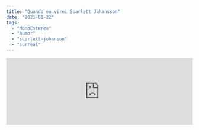 ```yaml
---
title: "Quando eu virei Scarlett Johansson"
date: "2021-01-22"
tags: 
  - "MonoEstereo"
  - "humor"
  - "scarlett-johanson"
  - "surreal"
---
```


<iframe src="https://anchor.fm/monoestereo/embed/episodes/Quando-eu-virei-Scarlett-Johansson-ei7nfa" height="180px" width="100%" frameborder="0" scrolling="no" style="width:100%; height:180px;"></iframe>
